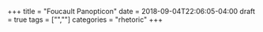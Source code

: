 +++
title = "Foucault Panopticon"
date = 2018-09-04T22:06:05-04:00
draft = true
tags = ["",""]
categories = "rhetoric"
+++
